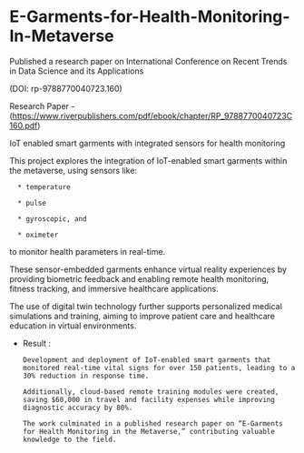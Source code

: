 # E-Garments-for-Health-Monitoring-In-Metaverse


Published a research paper on International Conference on Recent Trends in Data Science and its Applications

(DOI: rp-9788770040723.160) 

Research Paper - (https://www.riverpublishers.com/pdf/ebook/chapter/RP_9788770040723C160.pdf)
  
IoT enabled smart garments with integrated sensors for health monitoring 


This project explores the integration of IoT-enabled smart garments within the metaverse, using sensors like: 

      * temperature
      
      * pulse

      * gyroscopic, and
      
      * oximeter
  to monitor health parameters in real-time. 

These sensor-embedded garments enhance virtual reality experiences by providing biometric feedback and enabling remote health monitoring, fitness tracking, and immersive healthcare applications. 

The use of digital twin technology further supports personalized medical simulations and training, aiming to improve patient care and healthcare education in virtual environments.

* Result :


      Development and deployment of IoT-enabled smart garments that monitored real-time vital signs for over 150 patients, leading to a 30% reduction in response time.

      Additionally, cloud-based remote training modules were created, saving $60,000 in travel and facility expenses while improving diagnostic accuracy by 80%. 

      The work culminated in a published research paper on “E-Garments for Health Monitoring in the Metaverse,” contributing valuable knowledge to the field.

